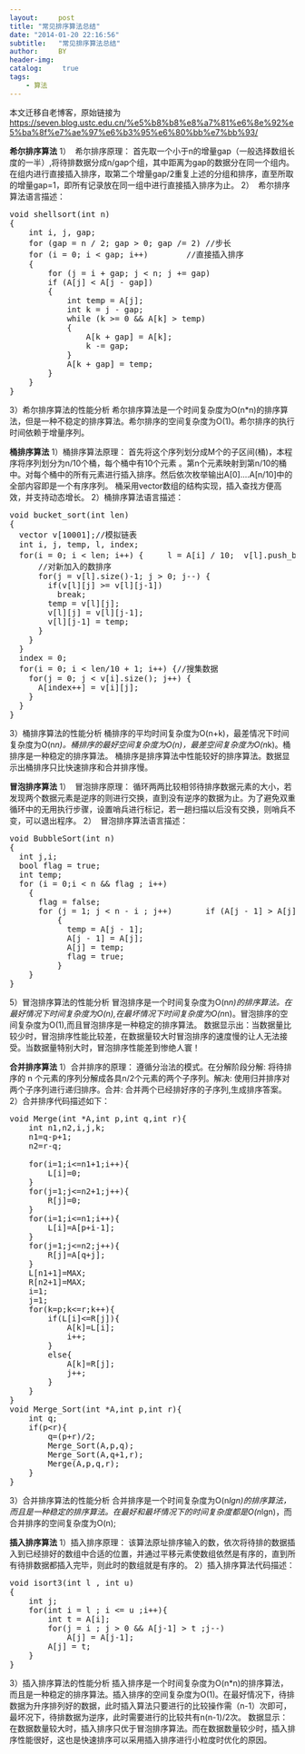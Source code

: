 ```yaml
---
layout:     post
title: "常见排序算法总结"
date: "2014-01-20 22:16:56"
subtitle:   "常见排序算法总结"
author:     BY
header-img:
catalog: 	 true
tags:
    - 算法
---
```


本文迁移自老博客，原始链接为 <https://seven.blog.ustc.edu.cn/%e5%b8%b8%e8%a7%81%e6%8e%92%e5%ba%8f%e7%ae%97%e6%b3%95%e6%80%bb%e7%bb%93/>

<b>希尔排序算法</b><b></b>
1）  希尔排序原理：
首先取一个小于n的增量gap（一般选择数组长度的一半）,将待排数据分成n/gap个组，其中距离为gap的数据分在同一个组内。在组内进行直接插入排序，取第二个增量gap/2重复上述的分组和排序，直至所取的增量gap=1，即所有记录放在同一组中进行直接插入排序为止。
2）  希尔排序算法语言描述：
<pre class="brush:[cpp]">void shellsort(int n)
{
    int i, j, gap;
    for (gap = n / 2; gap &gt; 0; gap /= 2) //步长
    for (i = 0; i &lt; gap; i++)        //直接插入排序
    {
        for (j = i + gap; j &lt; n; j += gap)
        if (A[j] &lt; A[j - gap])
        {
            int temp = A[j];
            int k = j - gap;
            while (k &gt;= 0 &amp;&amp; A[k] &gt; temp)
            {
                A[k + gap] = A[k];
                k -= gap;
            }
            A[k + gap] = temp;
        }
    }
}</pre>
3）希尔排序算法的性能分析
希尔排序算法是一个时间复杂度为O(n*n)的排序算法，但是一种不稳定的排序算法。希尔排序的空间复杂度为O(1)。希尔排序的执行时间依赖于增量序列。

<b>桶排序算法</b><b></b>
1）桶排序算法原理：
首先将这个序列划分成M个的子区间(桶)，本程序将序列划分为n/10个桶，每个桶中有10个元素 。第n个元素映射到第n/10的桶中。对每个桶中的所有元素进行插入排序。然后依次枚举输出A[0]....A[n/10]中的全部内容即是一个有序序列。
桶采用vector数组的结构实现，插入查找方便高效，并支持动态增长。
2）桶排序算法语言描述：
<pre class="brush:[cpp]">void bucket_sort(int len)
{
  vector v[10001];//模拟链表
  int i, j, temp, l, index;
  for(i = 0; i &lt; len; i++) { 	l = A[i] / 10; 	v[l].push_back(A[i]); //放入桶中该区间最后位置 	if(v[l].size() &gt; 1) {
	  //对新加入的数排序
	  for(j = v[l].size()-1; j &gt; 0; j--) {
		if(v[l][j] &gt;= v[l][j-1])
		  break;
		temp = v[l][j];
		v[l][j] = v[l][j-1];
		v[l][j-1] = temp;
	  }
	}
  }
  index = 0;
  for(i = 0; i &lt; len/10 + 1; i++) {//搜集数据
	for(j = 0; j &lt; v[i].size(); j++) {
	  A[index++] = v[i][j];
	}
  }
}</pre>
3）桶排序算法的性能分析
桶排序的平均时间复杂度为O(n+k)，最差情况下时间复杂度为O(n*n)。桶排序的最好空间复杂度为O(n)，最差空间复杂度为O(n*k)。桶排序是一种稳定的排序算法。
桶排序是排序算法中性能较好的排序算法。数据显示出桶排序只比快速排序和合并排序慢。

<b>冒泡排序算法</b><b></b>
1）  冒泡排序原理：
循环两两比较相邻待排序数据元素的大小，若发现两个数据元素是逆序的则进行交换，直到没有逆序的数据为止。为了避免双重循环中的无用执行步骤，设置哨兵进行标记，若一趟扫描以后没有交换，则哨兵不变，可以退出程序。
2）  冒泡排序算法语言描述：
<pre class="brush:[cpp]">void BubbleSort(int n)
{
  int j,i;
  bool flag = true;
  int temp;
  for (i = 0;i &lt; n &amp;&amp; flag ; i++)
	{
	  flag = false;
	  for (j = 1; j &lt; n - i ; j++) 		if (A[j - 1] &gt; A[j])
		  {
			temp = A[j - 1];
			A[j - 1] = A[j];
			A[j] = temp;
			flag = true;
		  }
	}
}</pre>
5）冒泡排序算法的性能分析
冒泡排序是一个时间复杂度为O(n*n)的排序算法。在最好情况下时间复杂度为O(n),在最坏情况下时间复杂度为O(n*n)。冒泡排序的空间复杂度为O(1),而且冒泡排序是一种稳定的排序算法。
数据显示出：当数据量比较少时，冒泡排序性能比较差，在数据量较大时冒泡排序的速度慢的让人无法接受。当数据量特别大时，冒泡排序性能差到惨绝人寰！

<b>合并排序算法</b><b></b>
1）合并排序的原理：
遵循分治法的模式。在分解阶段分解: 将待排序的 n 个元素的序列分解成各具n/2个元素的两个子序列。解决: 使用归并排序对两个子序列进行递归排序。合并: 合并两个已经排好序的子序列,生成排序答案。
2）合并排序代码描述如下：
<pre class="brush:[cpp]">void Merge(int *A,int p,int q,int r){
	int n1,n2,i,j,k;
	n1=q-p+1;
	n2=r-q;

	for(i=1;i&lt;=n1+1;i++){
		L[i]=0;
	}
	for(j=1;j&lt;=n2+1;j++){
		R[j]=0;
	}
	for(i=1;i&lt;=n1;i++){
		L[i]=A[p+i-1];
	}
	for(j=1;j&lt;=n2;j++){
		R[j]=A[q+j];
	}
	L[n1+1]=MAX;
	R[n2+1]=MAX;
	i=1;
	j=1;
	for(k=p;k&lt;=r;k++){
		if(L[i]&lt;=R[j]){
			A[k]=L[i];
			i++;
		}
		else{
			A[k]=R[j];
			j++;
		}
	}
}
void Merge_Sort(int *A,int p,int r){
	int q;
	if(p&lt;r){
		q=(p+r)/2;
		Merge_Sort(A,p,q);
		Merge_Sort(A,q+1,r);
		Merge(A,p,q,r);
	}
}</pre>
3）合并排序算法的性能分析
合并排序是一个时间复杂度为O(n*lgn)的排序算法，而且是一种稳定的排序算法。在最好和最坏情况下的时间复杂度都是O(n*lgn)，而合并排序的空间复杂度为O(n);

<b>插入排序算法</b><b></b>
1）插入排序原理：
该算法原址排序输入的数，依次将待排的数据插入到已经排好的数组中合适的位置，并通过平移元素使数组依然是有序的，直到所有待排数据都插入完毕，则此时的数组就是有序的。
2）插入排序算法代码描述：
<pre class="brush:[cpp]">
void isort3(int l , int u)
{
    int j;
    for(int i = l ; i <= u ;i++){
        int t = A[i];
        for(j = i ; j > 0 && A[j-1] > t ;j--)
            A[j] = A[j-1];
        A[j] = t;
    }
}
</pre>
3）插入排序算法的性能分析
插入排序是一个时间复杂度为O(n*n)的排序算法，而且是一种稳定的排序算法。插入排序的空间复杂度为O(1)。在最好情况下，待排数据为升序排列好的数据，此时插入算法只要进行的比较操作需（n-1）次即可，最坏况下，待排数据为逆序，此时需要进行的比较共有n(n-1)/2次。
数据显示：在数据数量较大时，插入排序只优于冒泡排序算法。而在数据数量较少时，插入排序性能很好，这也是快速排序可以采用插入排序进行小粒度时优化的原因。

